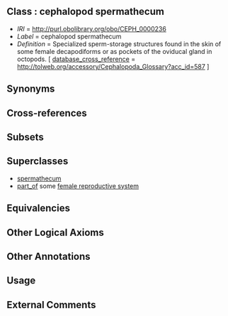 
## Class : cephalopod spermathecum

 * *IRI* = http://purl.obolibrary.org/obo/CEPH_0000236
 * *Label* = cephalopod spermathecum
 * *Definition* = Specialized sperm-storage structures found in the skin of some female decapodiforms or as pockets of the oviducal gland in octopods. [ [database_cross_reference](../../ef/oboInOwl#hasDbXref.md) = http://tolweb.org/accessory/Cephalopoda_Glossary?acc_id=587 ]

## Synonyms


## Cross-references


## Subsets


## Superclasses

 * [spermathecum](../../UBERON/94/UBERON_0000994.md)
 * [part_of](../../BFO/50/BFO_0000050.md) some [female reproductive system](../../UBERON/74/UBERON_0000474.md)

## Equivalencies


## Other Logical Axioms


## Other Annotations


## Usage


## External Comments

